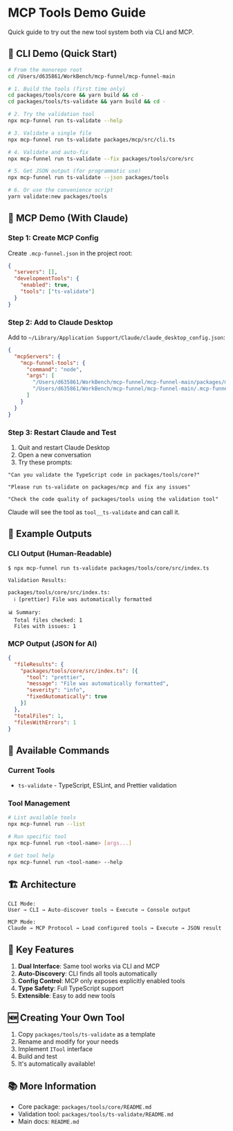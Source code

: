 # MCP Tools Demo Guide

Quick guide to try out the new tool system both via CLI and MCP.

## 🚀 CLI Demo (Quick Start)

```bash
# From the monorepo root
cd /Users/d635861/WorkBench/mcp-funnel/mcp-funnel-main

# 1. Build the tools (first time only)
cd packages/tools/core && yarn build && cd -
cd packages/tools/ts-validate && yarn build && cd -

# 2. Try the validation tool
npx mcp-funnel run ts-validate --help

# 3. Validate a single file
npx mcp-funnel run ts-validate packages/mcp/src/cli.ts

# 4. Validate and auto-fix
npx mcp-funnel run ts-validate --fix packages/tools/core/src

# 5. Get JSON output (for programmatic use)
npx mcp-funnel run ts-validate --json packages/tools

# 6. Or use the convenience script
yarn validate:new packages/tools
```

## 🤖 MCP Demo (With Claude)

### Step 1: Create MCP Config

Create `.mcp-funnel.json` in the project root:

```json
{
  "servers": [],
  "developmentTools": {
    "enabled": true,
    "tools": ["ts-validate"]
  }
}
```

### Step 2: Add to Claude Desktop

Add to `~/Library/Application Support/Claude/claude_desktop_config.json`:

```json
{
  "mcpServers": {
    "mcp-funnel-tools": {
      "command": "node",
      "args": [
        "/Users/d635861/WorkBench/mcp-funnel/mcp-funnel-main/packages/mcp/dist/cli.js",
        "/Users/d635861/WorkBench/mcp-funnel/mcp-funnel-main/.mcp-funnel.json"
      ]
    }
  }
}
```

### Step 3: Restart Claude and Test

1. Quit and restart Claude Desktop
2. Open a new conversation
3. Try these prompts:

```
"Can you validate the TypeScript code in packages/tools/core?"

"Please run ts-validate on packages/mcp and fix any issues"

"Check the code quality of packages/tools using the validation tool"
```

Claude will see the tool as `tool__ts-validate` and can call it.

## 📝 Example Outputs

### CLI Output (Human-Readable)
```
$ npx mcp-funnel run ts-validate packages/tools/core/src/index.ts

Validation Results:

packages/tools/core/src/index.ts:
  ℹ️ [prettier] File was automatically formatted

📊 Summary:
  Total files checked: 1
  Files with issues: 1
```

### MCP Output (JSON for AI)
```json
{
  "fileResults": {
    "packages/tools/core/src/index.ts": [{
      "tool": "prettier",
      "message": "File was automatically formatted",
      "severity": "info",
      "fixedAutomatically": true
    }]
  },
  "totalFiles": 1,
  "filesWithErrors": 1
}
```

## 🔧 Available Commands

### Current Tools
- `ts-validate` - TypeScript, ESLint, and Prettier validation

### Tool Management
```bash
# List available tools
npx mcp-funnel run --list

# Run specific tool
npx mcp-funnel run <tool-name> [args...]

# Get tool help
npx mcp-funnel run <tool-name> --help
```

## 🏗️ Architecture

```
CLI Mode:
User → CLI → Auto-discover tools → Execute → Console output

MCP Mode:
Claude → MCP Protocol → Load configured tools → Execute → JSON result
```

## 🎯 Key Features

1. **Dual Interface**: Same tool works via CLI and MCP
2. **Auto-Discovery**: CLI finds all tools automatically
3. **Config Control**: MCP only exposes explicitly enabled tools
4. **Type Safety**: Full TypeScript support
5. **Extensible**: Easy to add new tools

## 🆕 Creating Your Own Tool

1. Copy `packages/tools/ts-validate` as a template
2. Rename and modify for your needs
3. Implement `ITool` interface
4. Build and test
5. It's automatically available!

## 📚 More Information

- Core package: `packages/tools/core/README.md`
- Validation tool: `packages/tools/ts-validate/README.md`
- Main docs: `README.md`